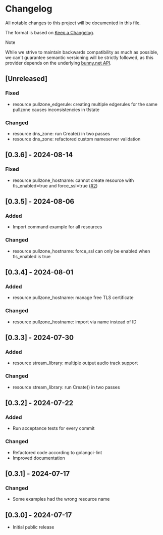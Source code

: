 # Changelog

All notable changes to this project will be documented in this file.

The format is based on [Keep a Changelog](https://keepachangelog.com/en/1.1.0/).

> [!NOTE]
> While we strive to maintain backwards compatibility as much as possible, we can't guarantee semantic versioning will be strictly followed, as this provider depends on the underlying [bunny.net API](https://docs.bunny.net/reference/bunnynet-api-overview).

## [Unreleased]
### Fixed
- resource pullzone_edgerule: creating multiple edgerules for the same pullzone causes inconsistencies in tfstate
### Changed
- resource dns_zone: run Create() in two passes
- resource dns_zone: refactored custom nameserver validation

## [0.3.6] - 2024-08-14
### Fixed
- resource pullzone_hostname: cannot create resource with tls_enabled=true and force_ssl=true ([#2](https://github.com/BunnyWay/terraform-provider-bunnynet/issues/2))

## [0.3.5] - 2024-08-06
### Added
- Import command example for all resources
### Changed
- resource pullzone_hostname: force_ssl can only be enabled when tls_enabled is true

## [0.3.4] - 2024-08-01
### Added
- resource pullzone_hostname: manage free TLS certificate
### Changed
- resource pullzone_hostname: import via name instead of ID

## [0.3.3] - 2024-07-30
### Added
- resource stream_library: multiple output audio track support
### Changed
- resource stream_library: run Create() in two passes

## [0.3.2] - 2024-07-22
### Added
- Run acceptance tests for every commit
### Changed
- Refactored code according to golangci-lint
- Improved documentation

## [0.3.1] - 2024-07-17
### Changed
- Some examples had the wrong resource name

## [0.3.0] - 2024-07-17

- Initial public release
